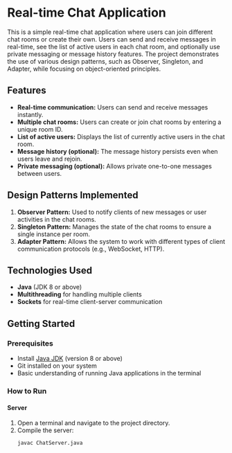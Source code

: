# Real-time Chat Application

This is a simple real-time chat application where users can join different chat rooms or create their own. Users can send and receive messages in real-time, see the list of active users in each chat room, and optionally use private messaging or message history features. The project demonstrates the use of various design patterns, such as Observer, Singleton, and Adapter, while focusing on object-oriented principles.

## Features

- **Real-time communication:** Users can send and receive messages instantly.
- **Multiple chat rooms:** Users can create or join chat rooms by entering a unique room ID.
- **List of active users:** Displays the list of currently active users in the chat room.
- **Message history (optional):** The message history persists even when users leave and rejoin.
- **Private messaging (optional):** Allows private one-to-one messages between users.

## Design Patterns Implemented

1. **Observer Pattern:** Used to notify clients of new messages or user activities in the chat rooms.
2. **Singleton Pattern:** Manages the state of the chat rooms to ensure a single instance per room.
3. **Adapter Pattern:** Allows the system to work with different types of client communication protocols (e.g., WebSocket, HTTP).

## Technologies Used

- **Java** (JDK 8 or above)
- **Multithreading** for handling multiple clients
- **Sockets** for real-time client-server communication

## Getting Started

### Prerequisites

- Install [Java JDK](https://www.oracle.com/java/technologies/javase-jdk11-downloads.html) (version 8 or above)
- Git installed on your system
- Basic understanding of running Java applications in the terminal

### How to Run

#### Server

1. Open a terminal and navigate to the project directory.
2. Compile the server:
   ```bash
   javac ChatServer.java
